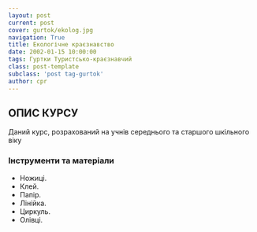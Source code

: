 ```yaml
---
layout: post
current: post
cover: gurtok/ekolog.jpg
navigation: True
title: Екологічне краєзнавство
date: 2002-01-15 10:00:00
tags: Гуртки Туристсько-краєзнавчий
class: post-template
subclass: 'post tag-gurtok'
author: cpr
---
```


## ОПИС КУРСУ

Даний курс, розрахований на учнів середнього та старшого шкільного віку

### Інструменти та матеріали

 * Ножиці.
 * Клей.
 * Папір.
 * Лінійка.
 * Циркуль.
 * Олівці.

